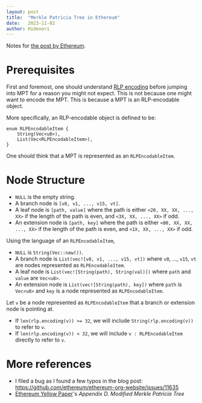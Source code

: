 ```yaml
---
layout: post
title:  "Merkle Patricia Tree in Ethereum"
date:   2023-11-02
author: Hidenori
---
```


Notes for [the post by Ethereum](https://ethereum.org/en/developers/docs/data-structures-and-encoding/patricia-merkle-trie/).

# Prerequisites
First and foremost, one should understand [RLP encoding](/2023/11/01/rlp-serialization.html) before jumping into MPT for a reason you might not expect.
This is not because one might want to encode the MPT.
This is because a MPT is an RLP-encodable object.

More specifically, an RLP-encodable object is defined to be:

```
enum RLPEncodableItem {
    String(Vec<u8>),
    List(Vec<RLPEncodableItem>),
}
```

One should think that a MPT is represented as an `RLPEncodableItem`.

# Node Structure

- `NULL` is the empty string.
- A branch node is `[v0, v1, ..., v15, vt]`.
- A leaf node is `[path, value]` where the path is either `<20, XX, XX, ..., XX>` if the length of the path is even, and `<3X, XX, ..., XX>` if odd.
- An extension node is `[path, key]` where the path is either `<00, XX, XX, ..., XX>` if the length of the path is even, and `<1X, XX, ..., XX>` if odd.

Using the language of an `RLPEncodableItem`,

- `NULL` is `String(Vec::new())`.
- A branch node is `List(vec![v0, v1, ..., v15, vt])` where `v0`, ..., `v15`, `vt` are nodes represented as `RLPEncodableItem`.
- A leaf node is `List(vec![String(path), String(val)])` where `path` and `value` are `Vec<u8>`.
- An extension node is `List(vec![String(path), key])` where `path` is `Vec<u8>` and `key` is a node represented as `RLPEncodableItem`.

Let `v` be a node represented as `RLPEncodableItem` that a branch or extension node is pointing at.

- If `len(rlp.encoding(v)) >= 32`, we will include `String(rlp.encoding(v))` to refer to `v`.
- If `len(rlp.encoding(v)) < 32`, we will include `v : RLPEncodableItem` directly to refer to `v`.


# More references
- I filed a bug as I found a few typos in the blog post: https://github.com/ethereum/ethereum-org-website/issues/11635
- [Ethereum Yellow Paper](https://ethereum.github.io/yellowpaper/paper.pdf)'s _Appendix D. Modified Merkle Patricia Tree_
